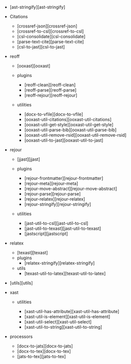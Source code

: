 - [ast-stringify][ast-stringify]
- Citations

  - [crossref-json][crossref-json]
  - [crossref-to-csl][crossref-to-csl]
  - [csl-consolidate][csl-consolidate]
  - [parse-text-cite][parse-text-cite]
  - [csl-to-jast][csl-to-jast]

- reoff

  - [ooxast][ooxast]

  - plugins

    - [reoff-clean][reoff-clean]
    - [reoff-parse][reoff-parse]
    - [reoff-rejour][reoff-rejour]

  - utilities

    - [docx-to-vfile][docx-to-vfile]
    - [ooxast-util-citations][ooxast-util-citations]
    - [ooxast-util-get-style][ooxast-util-get-style]
    - [ooxast-util-parse-bib][ooxast-util-parse-bib]
    - [ooxast-util-remove-rsid][ooxast-util-remove-rsid]
    - [ooxast-util-to-jast][ooxast-util-to-jast]

- rejour

  - [jjast][jjast]

  - plugins

    - [rejour-frontmatter][rejour-frontmatter]
    - [rejour-meta][rejour-meta]
    - [rejour-move-abstract][rejour-move-abstract]
    - [rejour-parse][rejour-parse]
    - [rejour-relatex][rejour-relatex]
    - [rejour-stringify][rejour-stringify]

  - utilities

    - [jast-util-to-csl][jast-util-to-csl]
    - [jast-util-to-texast][jast-util-to-texast]
    - [jastscript][jastscript]

- relatex

  - [texast][texast]
  - plugins
    - [relatex-stringify][relatex-stringify]
  - utils
    - [texast-util-to-latex][texast-util-to-latex]

- [utils][utils]

- xast

  - utilities

    - [xast-util-has-attribute][xast-util-has-attribute]
    - [xast-util-is-element][xast-util-is-element]
    - [xast-util-select][xast-util-select]
    - [xast-util-to-string][xast-util-to-string]

- processors

  - [docx-to-jats][docx-to-jats]
  - [docx-to-tex][docx-to-tex]
  - [jats-to-tex][jats-to-tex]
